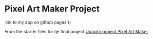 # Pixel Art Maker Project

link to my app on github pages ()

From the starter files for tje final project [Udacity project Pixel Art Maker](https://github.com/udacity/project-pixel-art-maker-starter)
